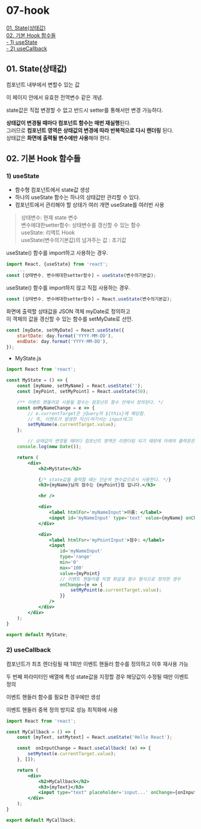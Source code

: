# 07-hook
[01. State(상태값)](#01-state상태값)  
[02. 기본 Hook 함수들](#02-기본-hook-함수들)  
[- 1) useState](#1-usestate)  
[- 2) useCallback](#2-usecallback)  

## 01. State(상태값)

컴포넌트 내부에서 변할수 있는 값  

이 페이지 안에서 유효한 전역변수 같은 개념.  

state값은 직접 변경할 수 없고 반드시 setter를 통해서만 변경 가능하다.  

**상태값이 변경될 때마다 컴포넌트 함수는 매번 재실행**된다.  
그러므로 **컴포넌트 영역은 상태값의 변경에 따라 반복적으로 다시 렌더링** 된다.  
상태값은 **화면에 출력될 변수에만 사용**해야 한다.  

## 02. 기본 Hook 함수들

### 1) useState

- 함수형 컴포넌트에서 state값 생성
- 하나의 useState 함수는 하나의 상태값만 관리할 수 있다.
- 컴포넌트에서 관리해야 할 상태가 여러 개면 useState를 여러번 사용

> 상태변수: 현재 state 변수  
변수에대한setter함수: 상태변수를 갱신할 수 있는 함수  
useState: 리액트 Hook  
useState(변수의기본값)의 넘겨주는 값 : 초기값
> 

useState() 함수를 import하고 사용하는 경우.  

```jsx
import React, {useState} from 'react';
	...
const [상태변수, 변수에대한setter함수] = useState(변수의기본값);
```

useState() 함수를 import하지 않고 직접 사용하는 경우.  

```jsx
const [상태변수, 변수에대한setter함수] = React.useState(변수의기본값);
```

화면에 출력할 상태값을 JSON 객체 myDate로 정의하고  
이 객체의 값을 갱신할 수 있는 함수를 setMyDate로 선언.  

```jsx
const [myDate, setMyDate] = React.useState({
    startDate: day.format('YYYY-MM-DD'),
    endDate: day.format('YYYY-MM-DD'),
});
```

- MyState.js

```jsx
import React from 'react';

const MyState = () => {
    const [myName, setMyName] = React.useState('');
    const [myPoint, setMyPoint] = React.useState(50);

    /** 이벤트 핸들러로 사용될 함수는 컴포넌트 함수 안에서 정의된다. */
    const onMyNameChange = e => {
        // e.currentTarget은 jQuery의 ${this}에 해당함.
        // 즉, 이벤트가 발생한 자신(여기서는 input태그)
        setMyName(e.currentTarget.value);
    };

		// 상태값이 변경될 때마다 컴포넌트 영역은 리렌더링 되기 때문에 아래의 출력문은 상태값이 변경될 때마다 반복 출력된다.
    console.log(new Date());

    return (
        <div>
            <h2>MyState</h2>

            {/* state값을 출력할 때는 단순히 변수값으로서 사용한다. */}
            <h3>{myName}님의 점수는 {myPoint}점 입니다.</h3>

            <hr />

            <div>
                <label htmlFor='myNameInput'>이름: </label>
                <input id='myNameInput' type='text' value={myName} onChange={onMyNameChange} />
            </div>

            <div>
                <label htmlFor='myPointInput'>점수: </label>
                <input 
                    id='myNameInput' 
                    type='range' 
                    min='0'
                    max='100'
                    value={myPoint} 
                    // 이벤트 핸들러를 익명 화살표 함수 형식으로 정의한 경우
                    onChange={e => {
                        setMyPoint(e.currentTarget.value);
                    }} 
                />
            </div>
        </div>
    );
}

export default MyState;
```

### 2) useCallback

컴포넌트가 최초 렌더링될 때 1회만 이벤트 핸들러 함수를 정의하고 이후 재사용 가능  

두 번째 파라미터인 배열에 특성 state값을 지정할 경우 해당값이 수정될 때만 이벤트 정의  

이벤트 핸들러 함수를 필요한 경우에만 생성  

이벤트 핸들러 중복 정의 방지로 성능 최적화에 사용  

```jsx
import React from 'react';

const MyCallback = () => {
    const [myText, setMytext] = React.useState('Hello React');

    const  onInputChange = React.useCallback( (e) => {
        setMytext(e.currentTarget.value);
    }, []);

    return (
        <div>
            <h2>MyCallback</h2>
            <h3>{myText}</h3>
            <input type="text" placeholder='input...' onChange={onInputChange} />
        </div>
    );
}

export default MyCallback;
```
